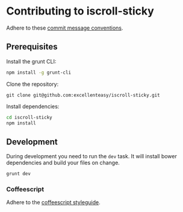 # Contributing to iscroll-sticky

Adhere to these [commit message conventions](https://docs.google.com/document/d/1QrDFcIiPjSLDn3EL15IJygNPiHORgU1_OOAqWjiDU5Y).

## Prerequisites

Install the grunt CLI:
```bash
npm install -g grunt-cli
```
Clone the repository:
```
git clone git@github.com:excellenteasy/iscroll-sticky.git
```
Install dependencies:
```bash
cd iscroll-sticky
npm install
```

## Development

During development you need to run the `dev` task. It will install bower dependencies and build your files on change.
```bash
grunt dev
```

### Coffeescript

Adhere to the [coffeescript styleguide](https://github.com/excellenteasy/styleguides/blob/master/coffee.md).
